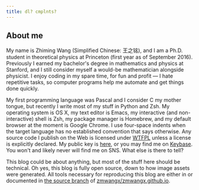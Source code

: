 ```yaml
---
title: dl? cmplnts?
---
```

## About me

My name is Zhiming Wang (Simplified Chinese: 王之铭), and I am a Ph.D. student in theoretical physics at Princeton (first year as of September 2016). Previously I earned my bachelor's degree in mathematics and physics at Stanford, and I still consider myself a would-be mathematician alongside physicist. I enjoy coding in my spare time, for fun and profit — I hate repetitive tasks, so computer programs help me automate and get things done quickly.

My first programming language was Pascal and I consider C my mother tongue, but recently I write most of my stuff in Python and Zsh. My operating system is OS X, my text editor is Emacs, my interactive (and non-interactive) shell is Zsh, my package manager is Homebrew, and my default browser at the moment is Google Chrome. I use four-space indents when the target language has no established convention that says otherwise. Any source code I publish on the Web is licensed under [WTFPL](http://www.wtfpl.net/) unless a license is explicitly declared. My public key is [here](/key.html), or you may find me on [Keybase](https://keybase.io/zmwangx). You won't and likely never will find me on SNS. What else is there to tell?

This blog could be about anything, but most of the stuff here should be technical. Oh yes, this blog is fully open source, down to how image assets were generated. All tools necessary for reproducing this blog are either in or documented in [the source branch](https://github.com/zmwangx/zmwangx.github.io/tree/source) of [zmwangx/zmwangx.github.io](https://github.com/zmwangx/zmwangx.github.io).
